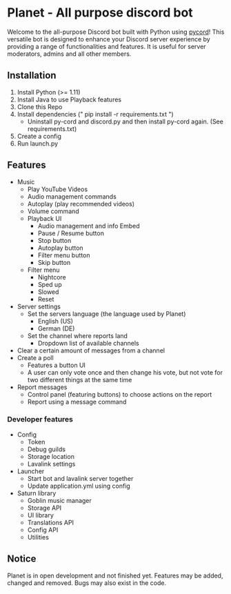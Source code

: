 # Planet - All purpose discord bot
Welcome to the all-purpose Discord bot built with Python using [pycord](https://github.com/Pycord-Development/pycord)! This versatile bot is designed to enhance your Discord server experience by providing a range of functionalities and features. It is useful for server moderators, admins and all other members.
## Installation
1. Install Python (>= 1.11)
2. Install Java to use Playback features
3. Clone this Repo
4. Install dependencies (" pip install -r requirements.txt ")
   - Uninstall py-cord and discord.py and then install py-cord again. (See requirements.txt)
5. Create a config
6. Run launch.py

## Features
- Music
  - Play YouTube Videos
  - Audio management commands
  - Autoplay (play recommended videos)
  - Volume command
  - Playback UI
    - Audio management and info Embed
    - Pause / Resume button
    - Stop button
    - Autoplay button
    - Filter menu button
    - Skip button
  - Filter menu
    - Nightcore
    - Sped up
    - Slowed
    - Reset
- Server settings
  - Set the servers language (the language used by Planet)
    - English (US)
    - German (DE)
  - Set the channel where reports land
    - Dropdown list of available channels
- Clear a certain amount of messages from a channel
- Create a poll
  - Features a button UI
  - A user can only vote once and then change his vote, but not vote for two different things at the same time
- Report messages
  - Control panel (featuring buttons) to choose actions on the report
  - Report using a message command

### Developer features
- Config
  - Token
  - Debug guilds
  - Storage location
  - Lavalink settings
- Launcher
  - Start bot and lavalink server together
  - Update application.yml using config
- Saturn library
  - Goblin music manager
  - Storage API
  - UI library
  - Translations API
  - Config API
  - Utilities

## Notice
Planet is in open development and not finished yet.
Features may be added, changed and removed. Bugs may also exist in the code.